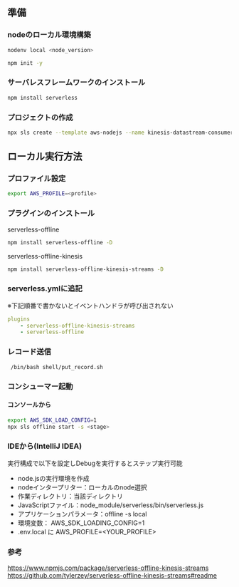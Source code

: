 ## 準備

### nodeのローカル環境構築
```sh
nodenv local <node_version>
```

```sh
npm init -y
```

### サーバレスフレームワークのインストール
```sh
npm install serverless
```

### プロジェクトの作成
```sh
npx sls create --template aws-nodejs --name kinesis-datastream-consumer-lambda
```

## ローカル実行方法
### プロファイル設定
```sh
export AWS_PROFILE=<profile>
```
### プラグインのインストール
serverless-offline
```sh
npm install serverless-offline -D
```
serverless-offline-kinesis
```sh
npm install serverless-offline-kinesis-streams -D
```
### serverless.ymlに追記
※下記順番で書かないとイベントハンドラが呼び出されない
```yml
plugins
    - serverless-offline-kinesis-streams
    - serverless-offline
```

### レコード送信
```shell
 /bin/bash shell/put_record.sh
```
### コンシューマー起動
#### コンソールから
 ```sh
export AWS_SDK_LOAD_CONFIG=1
npx sls offline start -s <stage>
```
### IDEから(IntelliJ IDEA)
実行構成で以下を設定しDebugを実行するとステップ実行可能
* node.jsの実行環境を作成
* nodeインタープリター：ローカルのnode選択
* 作業ディレクトリ：当該ディレクトリ
* JavaScriptファイル：node_module/serverless/bin/serverless.js
* アプリケーションパラメータ：offline -s local
* 環境変数： AWS_SDK_LOADING_CONFIG=1
* .env.local に AWS_PROFILE=<YOUR_PROFILE>

### 参考
https://www.npmjs.com/package/serverless-offline-kinesis-streams  
https://github.com/tylerzey/serverless-offline-kinesis-streams#readme
